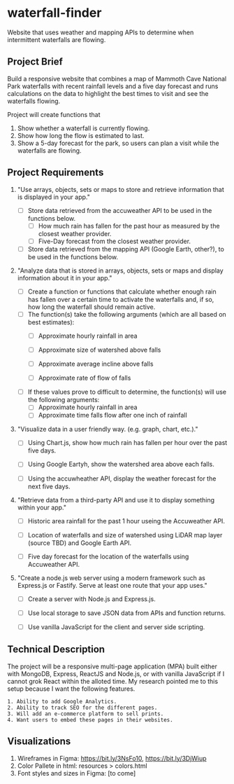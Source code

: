 # waterfall-finder
Website that uses weather and mapping APIs to determine when intermittent waterfalls are flowing. 
## Project Brief
Build a responsive website that combines a map of Mammoth Cave National Park waterfalls with recent rainfall levels and a five day forecast and runs calculations on the data  to highlight the best times to visit and see the waterfalls flowing.

Project will create functions that
1. Show whether a waterfall is currently flowing.
2. Show how long the flow is estimated to last.
3. Show a 5-day forecast for the park, so users can plan a visit while the waterfalls are flowing.

## Project Requirements
1. "Use arrays, objects, sets or maps to store and retrieve information that is displayed in your app."
    - [ ] Store data retrieved from the accuweather  API to be used in the functions below.
        - [ ] How much rain has fallen for the past hour as measured by the closest weather provider.
        - [ ] Five-Day forecast from the closest weather provider.
    - [ ] Store data retrieved from the mapping  API (Google Earth, other?), to be used in the functions below.

2. "Analyze data that is stored in arrays, objects, sets or maps and display information about it in your app."
    - [ ] Create a function or functions that calculate whether enough rain has fallen over a certain time to activate the waterfalls and, if so, how long the waterfall should remain active. 
    - [ ] The function(s) take the following arguments (which are all based on best estimates):
        - [ ] Approximate hourly rainfall in area 
        - [ ] Approximate size of watershed above falls 
        - [ ] Approximate average incline above falls
        - [ ] Approximate rate of flow of falls


    - [ ] If these values prove to difficult to determine, the function(s) will use the following arguments:
        - [ ] Approximate hourly rainfall in area  
        - [ ] Approximate time falls flow after one inch of rainfall

3. "Visualize data in a user friendly way. (e.g. graph, chart, etc.)."

    - [ ] Using Chart.js, show how much rain has fallen per hour over the past five days.

    - [ ] Using Google Eartyh, show the watershed area above each falls.

    - [ ] Using the accuwheather API, display the weather forecast for the next five days.

4. "Retrieve data from a third-party API and use it to display something within your app."

    - [ ] Historic area rainfall for the past 1 hour useing the Accuweather API.

    - [ ] Location of waterfalls and size of watershed using LiDAR map layer (source TBD) and Google Earth API. 

    - [ ] Five day forecast for the location of the waterfalls using Accuweather API.

5. "Create a node.js web server using a modern framework such as Express.js or Fastify.  Serve at least one route that your app uses."

    - [ ] Create a server with Node.js and Express.js.

    - [ ] Use local storage to save JSON data from APIs and function returns.

    - [ ] Use vanilla JavaScript for the client and server side scripting.


## Technical Description
The project will be a responsive multi-page application (MPA) built either with MongoDB, Express, ReactJS and Node.js, or with vanilla JavaScript if I cannot grok React within the alloted time. My research pointed me to this setup because I want the following features.

    1. Ability to add Google Analytics.
    2. Ability to track SEO for the different pages.
    3. Will add an e-commerce platform to sell prints.
    4. Want users to embed these pages in their websites.

## Visualizations
1. Wireframes in Figma: https://bit.ly/3NsFo10, https://bit.ly/3DjWiup
2. Color Pallete in html: resources > colors.html
3. Font styles and sizes in Figma: [to come]

